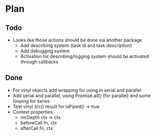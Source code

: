 Plan
====

## Todo
 * Looks like those actions should be done via another package
   * Add describing system (task id and task description)
   * Add debugging system
   * Activation for describing/logging system should be activated through callbacks

## Done
 * For vinyl objects add wrapping for using in serial and parallel
 * Add serial and parallel, using Promise.all() (for parallel) and some looping for series
 * Test vinyl src() result for isPiped() -> true
 * Context properties:
   * incDepth ctx -> ctx
   * beforeCall fn, ctx
   * afterCall fn, ctx
